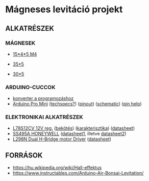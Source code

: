 # Mágneses levitáció projekt


## ALKATRÉSZEK

### MÁGNESEK
- [15\*4\*5 M4](https://orodian.hu/termek/neodimium-hengermagnes-15x4-mm-lyukkal-m4-deli-polus-a-lyukas-oldalon-n38/?gad_source=1&gclid=CjwKCAiA_tuuBhAUEiwAvxkgTkWfZNXMtjm1nCMkB_wleDVCLczTesZtJReQ8ZWzHCDVZqcAq_wF-hoCdmMQAvD_BwE)

- [35*5](https://orodian.hu/termek/neodimium-hengermagnes-35x5-mm-n38/)

- [30*5](https://orodian.hu/termek/neodimium-hengermagnes-30x5-mm-n38/)


### ARDUINO-CUCCOK
- [konverter a programozáshoz](https://techfun.sk/hu/term%C3%A9k/ft232rl-konverter-mini-usb-vel-5v-3-3v/)
- [Arduino Pro Mini](https://docs.arduino.cc/retired/boards/arduino-pro-mini/) ([techspecs?](https://github.com/bvencl/Levitation/blob/main/datas.png)) ([pinout](https://github.com/bvencl/Levitation/blob/main/arduinopinout.png)) ([schematic](https://www.arduino.cc/en/uploads/Main/Arduino-Pro-Mini-schematic.pdf?_gl=1*kxb7gy*_ga*MTA2MTEwNDc1MS4xNzA3NTk2NDQ2*_ga_NEXN8H46L5*MTcwOTAzMjgxNi40LjAuMTcwOTAzMjgxNi4wLjAuMA..*_fplc*MjdvTVFMNmhTWWpmdVZIaXJkR09paHFCRW5lZnJlQmxya3E2czI1Qjg2TkV5MmFzQ0R1RjR3SjlPS3piWXFLM0RLRDB3SHByQ0pjampOYVNkSll2b1dTUCUyRmNEWkE4ZmNvMzk2VlFENEc5SlFaRHhwbUolMkJDUGxHQ2lkZEg5dyUzRCUzRA..)) ([pin help](https://github.com/bvencl/Levitation/blob/main/arduinopintech.png))

### ELEKTRONIKAI ALKATRÉSZEK
- [L78S12CV 12V reg.](https://techfun.sk/hu/produkt/linearny-regulator-l78xxcv-alebo-l79xxcv-rozne-typy/?attribute_pa_linearny-regulator=l7812cv&lang=hu&currency=HUF&gad_source=1&gclid=CjwKCAiA_tuuBhAUEiwAvxkgTij3LAwmds_JJtn58uZQ65yl-Qfit4euED95N0NfsPvSOWF9YB6-thoCeE4QAvD_BwE) ([bekötés](https://github.com/bvencl/Levitation/blob/main/L78S12CV.png)) ([karakterisztika](https://github.com/bvencl/Levitation/blob/main/L7812CVDatasheet.png)) ([datasheet](https://github.com/bvencl/Levitation/blob/main/L78S12CV.pdf))
- [SS495A HONEYWELL](https://www.tme.eu/hu/details/ss495a/hall-erzekelok/honeywell/?brutto=1&currency=HUF&gad_source=1&gclid=CjwKCAiAuYuvBhApEiwAzq_YiSjL0nuqMXYQDb3h_G2cWrwqlgAmIaqFjlyvA_6l86SQjtGmc6TMbRoC2oYQAvD_BwE) ([datasheet1](https://www.tme.eu/Document/d30208f50e1e47c56a95079cd6eb2175/ss495-496.pdf), illetve [datasheet2](https://asset.conrad.com/media10/add/160267/c1/-/en/000505291DS01/adatlap-505291-honeywell-linearis-helyzeterzekelo-45-105vdc-sip-ss495a.pdf))
- [L298N Dual H-Bridge motor Driver](https://components101.com/modules/l293n-motor-driver-module) ([datasheet](https://components101.com/sites/default/files/component_datasheet/L298N-Motor-Driver-Datasheet.pdf))



## FORRÁSOK

- https://hu.wikipedia.org/wiki/Hall-effektus
- https://www.instructables.com/Arduino-Air-Bonsai-Levitation/




